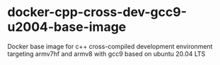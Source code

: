 # docker-cpp-cross-dev-gcc9-u2004-base-image
 Docker base image for c++ cross-compiled development environment targeting armv7hf and armv8 with gcc9 based on ubuntu 20.04 LTS
